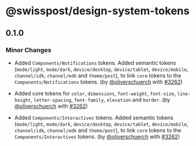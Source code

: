 # @swisspost/design-system-tokens

## 0.1.0

### Minor Changes

- Added `Components/Notifications` tokens. Added semantic tokens (`mode/light`, `mode/dark`, `device/desktop`, `device/tablet`, `device/mobile`, `channel/idk`, `channel/edk` and `theme/post`), to link `core` tokens to the `Components/Notifications` tokens. (by [@oliverschuerch](https://github.com/oliverschuerch) with [#3262](https://github.com/swisspost/design-system/pull/3262))

- Added core tokens for `color`, `dimensions`, `font-weight`, `font-size`, `line-height`, `letter-spacing`, `font-family`, `elevation` and `border`. (by [@oliverschuerch](https://github.com/oliverschuerch) with [#3262](https://github.com/swisspost/design-system/pull/3262))

- Added `Components/Interactives` tokens. Added semantic tokens (`mode/light`, `mode/dark`, `device/desktop`, `device/tablet`, `device/mobile`, `channel/idk`, `channel/edk` and `theme/post`), to link `core` tokens to the `Components/Interactives` tokens. (by [@oliverschuerch](https://github.com/oliverschuerch) with [#3262](https://github.com/swisspost/design-system/pull/3262))
